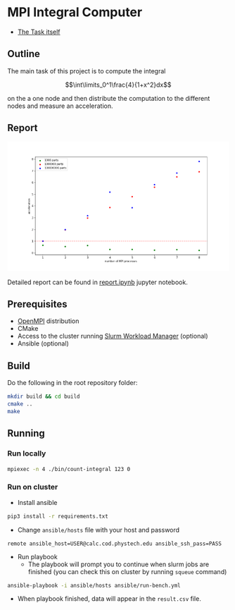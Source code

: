 # MPI Integral Computer

- [The Task itself](https://gitlab.com/fpmi-atp/pd2021-supplementary/global/-/blob/master/homeworks/task1_mpi.md)

## Outline

The main task of this project is to compute the integral

$$\int\limits_0^1\frac{4}{1+x^2}dx$$

on the a one node and then distribute the computation to the
different nodes and measure an acceleration.

## Report

![report](./results/report.png)

Detailed report can be found in [report.ipynb](./results/report.ipynb) jupyter notebook.

## Prerequisites

- [OpenMPI](https://www.open-mpi.org/doc/) distribution
- CMake
- Access to the cluster running [Slurm Workload Manager](https://slurm.schedmd.com/documentation.html) (optional)
- Ansible (optional)

## Build

Do the following in the root repository folder:

```bash
mkdir build && cd build
cmake ..
make
```

## Running

### Run locally
```bash
mpiexec -n 4 ./bin/count-integral 123 0
```

### Run on cluster

- Install ansible
```bash
pip3 install -r requirements.txt
```

- Change `ansible/hosts` file with your host and password
```
remote ansible_host=USER@calc.cod.phystech.edu ansible_ssh_pass=PASS
```

- Run playbook
  - The playbook will prompt you to continue when slurm jobs are finished (you can check this on cluster by running `squeue` command)
```bash
ansible-playbook -i ansible/hosts ansible/run-bench.yml
```

- When playbook finished, data will appear in the `result.csv` file.
